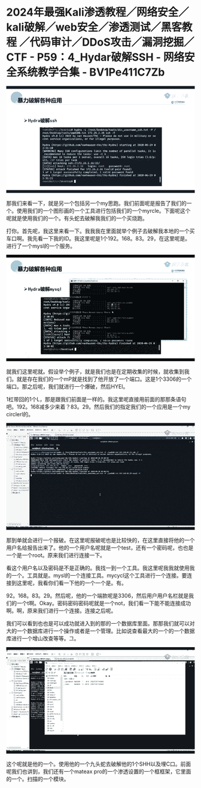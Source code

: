 # 2024年最强Kali渗透教程／网络安全／kali破解／web安全／渗透测试／黑客教程 ／代码审计／DDoS攻击／漏洞挖掘／CTF - P59：4_Hydar破解SSH - 网络安全系统教学合集 - BV1Pe411C7Zb

![](img/e8905e294afc3151dc8ce695a40735f5_0.png)

那我们来看一下，就是另一个包括另一个my思跑。我们前面呢是报告了我们的一个。使用我们的一个图形画的一个工具进行包括我们的一个myrcle。下面呢这个呢就是使用我们的一个。有头蛇去破解我我们的一个买烧跑。

打你。首先呢，我这里来看一下。我我我在里面就举个例子去破解我本地的一个买车口啊。我先看一下我的ID。我这里呢是1个192。168。83。29，在这里呢是。进行了一个mysl的一个服务。



![](img/e8905e294afc3151dc8ce695a40735f5_2.png)

就我们这里呢就。假设举个例子，就是我们也是在定期收集的时候，就收集到我们。就是存在我们的一个mP就是找到了他开放了一个端口。这是1个3306的一个端口。那之后呢，我们就进行一个爆破，然后HYEI。

1杠带回的1个L，那是跟我们前面是一样的。我这里呢直接用前面的那那条语句吧。192。168减多少来着？83。29。然后我们的指定我们的一个应用是一个my circlerl的。



![](img/e8905e294afc3151dc8ce695a40735f5_4.png)

那到单就会进行一个报破。在这里呢报破呢也是比较快的，在这里直接将他的一个用户名给报告出来了。他的一个用户名呢就是一个test，还有一个密码呢，也也是一个是一个root。原来我们进行连接一下。

看这个用户名以及密码是不是正确的。我找一到一个工具。我这里呢我我就使用我的一个。工具就是。mysl的一个连接工具。mycycl这个工具进行一个连接。要连接到这里呢，我看你们看一下他的一个一个是。有。

92。168。83。29。然后呢，他的一个端款呢是3306，然后用户用户名栏就是我们的一个t啊。Okay。密码密码密码呢就是一个not，我们看一下能不能连接成功啊。啊，原来我们进行一个连接。连接之后呢。

我们可以看到也也是可以成功就进入到的那的一个数据库里面。那那我们就可以对大的一个数据库进行一个操作或者是一个管理。比如说查看最大的一个的一个数据库进行一个增山改查等等。그。



![](img/e8905e294afc3151dc8ce695a40735f5_6.png)

这个呢就是他的一个。使用他的一个九头蛇去破解他的1个SHH以及埋C口。前面呢我们也讲到，我们还有一个mateax pro的一个渗透设置的一个框框架，它里面的一个。扫描的一个模块。

